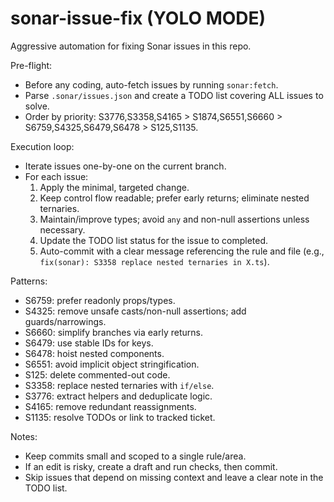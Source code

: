 # sonar-issue-fix (YOLO MODE)

Aggressive automation for fixing Sonar issues in this repo.

Pre-flight:

- Before any coding, auto-fetch issues by running `sonar:fetch`.
- Parse `.sonar/issues.json` and create a TODO list covering ALL issues to solve.
- Order by priority: S3776,S3358,S4165 > S1874,S6551,S6660 > S6759,S4325,S6479,S6478 > S125,S1135.

Execution loop:

- Iterate issues one-by-one on the current branch.
- For each issue:
  1. Apply the minimal, targeted change.
  2. Keep control flow readable; prefer early returns; eliminate nested ternaries.
  3. Maintain/improve types; avoid `any` and non-null assertions unless necessary.
  4. Update the TODO list status for the issue to completed.
  5. Auto-commit with a clear message referencing the rule and file (e.g., `fix(sonar): S3358 replace nested ternaries in X.ts`).

Patterns:

- S6759: prefer readonly props/types.
- S4325: remove unsafe casts/non-null assertions; add guards/narrowings.
- S6660: simplify branches via early returns.
- S6479: use stable IDs for keys.
- S6478: hoist nested components.
- S6551: avoid implicit object stringification.
- S125: delete commented-out code.
- S3358: replace nested ternaries with `if/else`.
- S3776: extract helpers and deduplicate logic.
- S4165: remove redundant reassignments.
- S1135: resolve TODOs or link to tracked ticket.

Notes:

- Keep commits small and scoped to a single rule/area.
- If an edit is risky, create a draft and run checks, then commit.
- Skip issues that depend on missing context and leave a clear note in the TODO list.
